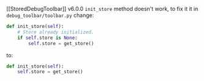 [[StoredDebugToolbar]] v6.0.0 `init_store` method doesn't work, to fix it it in `debug_toolbar/toolbar.py` change:
```py
def init_store(self):
    # Store already initialized.
    if self.store is None:
        self.store = get_store()
```

to:
```py
def init_store(self):
    self.store = get_store()
```
